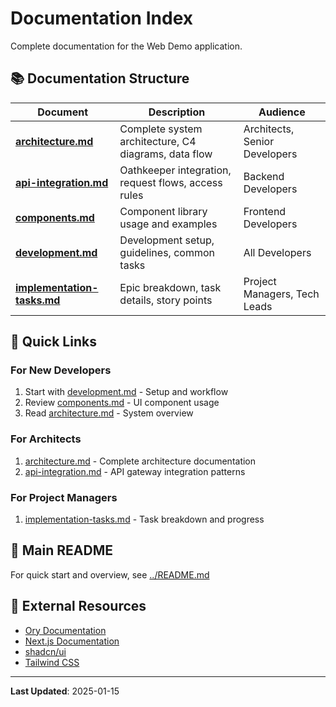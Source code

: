 # Documentation Index

Complete documentation for the Web Demo application.

## 📚 Documentation Structure

| Document | Description | Audience |
|----------|-------------|----------|
| **[architecture.md](./architecture.md)** | Complete system architecture, C4 diagrams, data flow | Architects, Senior Developers |
| **[api-integration.md](./api-integration.md)** | Oathkeeper integration, request flows, access rules | Backend Developers |
| **[components.md](./components.md)** | Component library usage and examples | Frontend Developers |
| **[development.md](./development.md)** | Development setup, guidelines, common tasks | All Developers |
| **[implementation-tasks.md](./implementation-tasks.md)** | Epic breakdown, task details, story points | Project Managers, Tech Leads |

## 🚀 Quick Links

### For New Developers
1. Start with [development.md](./development.md) - Setup and workflow
2. Review [components.md](./components.md) - UI component usage
3. Read [architecture.md](./architecture.md) - System overview

### For Architects
1. [architecture.md](./architecture.md) - Complete architecture documentation
2. [api-integration.md](./api-integration.md) - API gateway integration patterns

### For Project Managers
1. [implementation-tasks.md](./implementation-tasks.md) - Task breakdown and progress

## 📖 Main README

For quick start and overview, see [../README.md](../README.md)

## 🔗 External Resources

- [Ory Documentation](https://www.ory.sh/docs)
- [Next.js Documentation](https://nextjs.org/docs)
- [shadcn/ui](https://ui.shadcn.com/)
- [Tailwind CSS](https://tailwindcss.com/)

---

**Last Updated**: 2025-01-15
